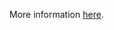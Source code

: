 More information [here](https://docs.prismacloud.io/en/enterprise-edition/policy-reference/azure-policies/azure-networking-policies/azr-networking-182).
